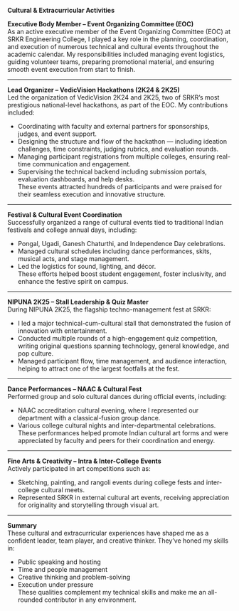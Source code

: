 **Cultural & Extracurricular Activities**

**Executive Body Member – Event Organizing Committee (EOC)**  
As an active executive member of the Event Organizing Committee (EOC) at SRKR Engineering College, I played a key role in the planning, coordination, and execution of numerous technical and cultural events throughout the academic calendar. My responsibilities included managing event logistics, guiding volunteer teams, preparing promotional material, and ensuring smooth event execution from start to finish.

---

**Lead Organizer – VedicVision Hackathons (2K24 & 2K25)**  
Led the organization of VedicVision 2K24 and 2K25, two of SRKR’s most prestigious national-level hackathons, as part of the EOC. My contributions included:
- Coordinating with faculty and external partners for sponsorships, judges, and event support.
- Designing the structure and flow of the hackathon — including ideation challenges, time constraints, judging rubrics, and evaluation rounds.
- Managing participant registrations from multiple colleges, ensuring real-time communication and engagement.
- Supervising the technical backend including submission portals, evaluation dashboards, and help desks.  
These events attracted hundreds of participants and were praised for their seamless execution and innovative structure.

---

**Festival & Cultural Event Coordination**  
Successfully organized a range of cultural events tied to traditional Indian festivals and college annual days, including:
- Pongal, Ugadi, Ganesh Chaturthi, and Independence Day celebrations.
- Managed cultural schedules including dance performances, skits, musical acts, and stage management.
- Led the logistics for sound, lighting, and décor.  
These efforts helped boost student engagement, foster inclusivity, and enhance the festive spirit on campus.

---

**NIPUNA 2K25 – Stall Leadership & Quiz Master**  
During NIPUNA 2K25, the flagship techno-management fest at SRKR:
- I led a major technical-cum-cultural stall that demonstrated the fusion of innovation with entertainment.
- Conducted multiple rounds of a high-engagement quiz competition, writing original questions spanning technology, general knowledge, and pop culture.
- Managed participant flow, time management, and audience interaction, helping to attract one of the largest footfalls at the fest.

---

**Dance Performances – NAAC & Cultural Fest**  
Performed group and solo cultural dances during official events, including:
- NAAC accreditation cultural evening, where I represented our department with a classical-fusion group dance.
- Various college cultural nights and inter-departmental celebrations.  
These performances helped promote Indian cultural art forms and were appreciated by faculty and peers for their coordination and energy.

---

**Fine Arts & Creativity – Intra & Inter-College Events**  
Actively participated in art competitions such as:
- Sketching, painting, and rangoli events during college fests and inter-college cultural meets.
- Represented SRKR in external cultural art events, receiving appreciation for originality and storytelling through visual art.

---

**Summary**  
These cultural and extracurricular experiences have shaped me as a confident leader, team player, and creative thinker. They’ve honed my skills in:
- Public speaking and hosting
- Time and people management
- Creative thinking and problem-solving
- Execution under pressure  
These qualities complement my technical skills and make me an all-rounded contributor in any environment.
